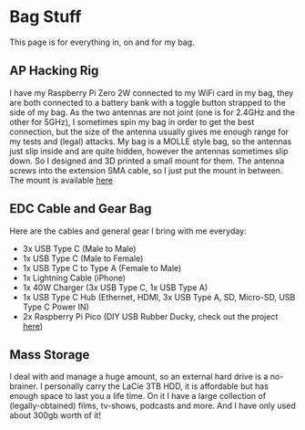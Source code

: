 # Bag Stuff
This page is for everything in, on and for my bag.

## AP Hacking Rig
I have my Raspberry Pi Zero 2W connected to my WiFi card in my bag, they are both connected to a battery bank with a toggle button strapped to the side of my bag. As the two antennas are not joint (one is for 2.4GHz and the other for 5GHz), I sometimes spin my bag in order to get the best connection, but the size of the antenna usually gives me enough range for my tests and (legal) attacks. My bag is a MOLLE style bag, so the antennas just slip inside and are quite hidden, however the antennas sometimes slip down. So I designed and 3D printed a small mount for them. The antenna screws into the extension SMA cable, so I just put the mount in between. The mount is available [here](antenna_mount.stl)

## EDC Cable and Gear Bag
Here are the cables and general gear I bring with me everyday:
- 3x USB Type C (Male to Male)
- 1x USB Type C  (Male to Female)
- 1x USB Type C to Type A (Female to Male)
- 1x Lightning Cable (iPhone)
- 1x 40W Charger (3x USB Type C, 1x USB Type A)
- 1x USB Type C Hub (Ethernet, HDMI, 3x USB Type A, SD, Micro-SD, USB Type C Power IN)
- 2x Raspberry Pi Pico (DIY USB Rubber Ducky, check out the project [here](https://github.com/dbisu/pico-ducky))

## Mass Storage
I deal with and manage a huge amount, so an external hard drive is a no-brainer. I personally carry the LaCie 3TB HDD, it is affordable but has enough space to last you a life time. On it I have a large collection of (legally-obtained) films, tv-shows, podcasts and more. And I have only used about 300gb worth of it!
